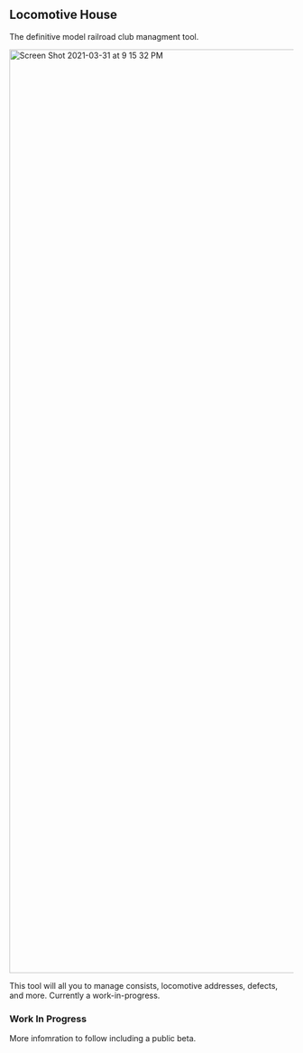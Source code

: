 ## Locomotive House

The definitive model railroad club managment tool.

<img width="1635" alt="Screen Shot 2021-03-31 at 9 15 32 PM" src="https://user-images.githubusercontent.com/728326/113234189-685a4d00-9266-11eb-92c5-8a4f3f891e94.png">

This tool will all you to manage consists, locomotive addresses, defects, and more. Currently a work-in-progress.

### Work In Progress

More infomration to follow including a public beta.
